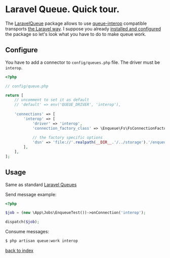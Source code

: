 # Laravel Queue. Quick tour.

The [LaravelQueue](https://github.com/php-enqueue/laravel-queue) package allows to use [queue-interop](https://github.com/queue-interop/queue-interop) compatible transports [the Laravel way](https://laravel.com/docs/5.4/queues).
I suppose you already [installed and configured](quick_tour.md) the package so let's look what you have to do to make queue work.  

## Configure

You have to add a connector to `config/queues.php` file. The driver must be `interop`.

```php
<?php

// config/queue.php

return [
    // uncomment to set it as default
    // 'default' => env('QUEUE_DRIVER', 'interop'),
    
    'connections' => [
        'interop' => [
            'driver' => 'interop',
            'connection_factory_class' => \Enqueue\Fs\FsConnectionFactory::class,
            
            // the factory specific options
            'dsn' => 'file://'.realpath(__DIR__.'/../storage').'/enqueue',
        ],
    ],
];
```

## Usage

Same as standard [Laravel Queues](https://laravel.com/docs/5.4/queues)

Send message example:

```php
<?php

$job = (new \App\Jobs\EnqueueTest())->onConnection('interop');

dispatch($job);
```

Consume messages:

```bash
$ php artisan queue:work interop
```

[back to index](../index.md)
